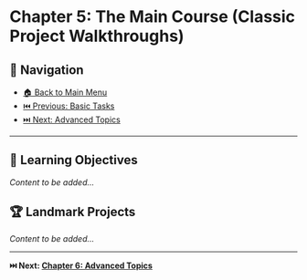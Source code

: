 # Chapter 5: The Main Course (Classic Project Walkthroughs)

## 🧭 Navigation

- [🏠 Back to Main Menu](../../README.md)
- [⏮️ Previous: Basic Tasks](../04-basic-tasks/)
- [⏭️ Next: Advanced Topics](../06-advanced-topics/)

---

## 🎯 Learning Objectives
*Content to be added...*

## 🏆 Landmark Projects
*Content to be added...*

---

**⏭️ Next: [Chapter 6: Advanced Topics](../06-advanced-topics/)** 
